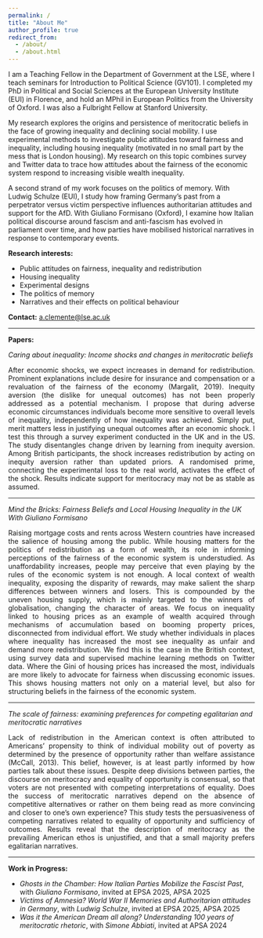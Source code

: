 ```yaml
---
permalink: /
title: "About Me"
author_profile: true
redirect_from: 
  - /about/
  - /about.html
---
```



I am a Teaching Fellow in the Department of Government at the LSE, where I teach seminars for Introduction to Political Science (GV101). I completed my PhD in Political and Social Sciences at the European University Institute (EUI) in Florence, and hold an MPhil in European Politics from the University of Oxford. I was also a Fulbright Fellow at Stanford University.

My research explores the origins and persistence of meritocratic beliefs in the face of growing inequality and declining social mobility. I use experimental methods to investigate public attitudes toward fairness and inequality, including housing inequality (motivated in no small part by the mess that is London housing). My research on this topic combines survey and Twitter data to trace how attitudes about the fairness of the economic system respond to increasing visible wealth inequality.

A second strand of my work focuses on the politics of memory. With Ludwig Schulze (EUI), I study how framing Germany’s past from a perpetrator versus victim perspective influences authoritarian attitudes and support for the AfD. With Giuliano Formisano (Oxford), I examine how Italian political discourse around fascism and anti-fascism has evolved in parliament over time, and how parties have mobilised historical narratives in response to contemporary events.

**Research interests:**
* Public attitudes on fairness, inequality and redistribution 
* Housing inequality
* Experimental designs
* The politics of memory
* Narratives and their effects on political behaviour



**Contact:**
a.clemente@lse.ac.uk

---

**Papers:**

*Caring about inequality: Income shocks and changes in meritocratic beliefs*  
<div style="text-align: justify;">
After economic shocks, we expect increases in demand for redistribution. Prominent explanations include desire for insurance and compensation or a revaluation of the fairness of the economy (Margalit, 2019). Inequity aversion (the dislike for unequal outcomes) has not been properly addressed as a potential mechanism. I propose that during adverse economic circumstances individuals become more sensitive to overall levels of inequality, independently of how inequality was achieved. Simply put, merit matters less in justifying unequal outcomes after an economic shock. I test this through a survey experiment conducted in the UK and in the US. The study disentangles change driven by learning from inequity aversion. Among British participants, the shock increases redistribution by acting on inequity aversion rather than updated priors. A randomised prime, connecting the experimental loss to the real world, activates the effect of the shock. Results indicate support for meritocracy may not be as stable as assumed.
</div>

---

*Mind the Bricks: Fairness Beliefs and Local Housing Inequality in the UK*  
*With Giuliano Formisano*  
<div style="text-align: justify;">
Raising mortgage costs and rents across Western countries have increased the salience of housing among the public. While housing matters for the politics of redistribution as a form of wealth, its role in informing perceptions of the fairness of the economic system is understudied. As unaffordability increases, people may perceive that even playing by the rules of the economic system is not enough. A local context of wealth inequality, exposing the disparity of rewards, may make salient the sharp differences between winners and losers. This is compounded by the uneven housing supply, which is mainly targeted to the winners of globalisation, changing the character of areas. We focus on inequality linked to housing prices as an example of wealth acquired through mechanisms of accumulation based on booming property prices, disconnected from individual effort. We study whether individuals in places where inequality has increased the most see inequality as unfair and demand more redistribution. We find this is the case in the British context, using survey data and supervised machine learning methods on Twitter data. Where the Gini of housing prices has increased the most, individuals are more likely to advocate for fairness when discussing economic issues. This shows housing matters not only on a material level, but also for structuring beliefs in the fairness of the economic system.
</div>

---

*The scale of fairness: examining preferences for competing egalitarian and meritocratic narratives*  
<div style="text-align: justify;">
Lack of redistribution in the American context is often attributed to Americans’ propensity to think of individual mobility out of poverty as determined by the presence of opportunity rather than welfare assistance (McCall, 2013). This belief, however, is at least partly informed by how parties talk about these issues. Despite deep divisions between parties, the discourse on meritocracy and equality of opportunity is consensual, so that voters are not presented with competing interpretations of equality. Does the success of meritocratic narratives depend on the absence of competitive alternatives or rather on them being read as more convincing and closer to one’s own experience? This study tests the persuasiveness of competing narratives related to equality of opportunity and sufficiency of outcomes. Results reveal that the description of meritocracy as the prevailing American ethos is unjustified, and that a small majority prefers egalitarian narratives.
</div>

---

**Work in Progress:**  
- *Ghosts in the Chamber: How Italian Parties Mobilize the Fascist Past*, with *Giuliano Formisano*, invited at EPSA 2025, APSA 2025  
- *Victims of Amnesia? World War II Memories and Authoritarian attitudes in Germany*, with *Ludwig Schulze*, invited at EPSA 2025, APSA 2025  
- *Was it the American Dream all along? Understanding 100 years of meritocratic rhetoric*, with *Simone Abbiati*, invited at APSA 2024

